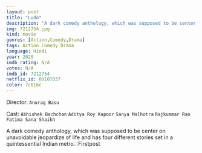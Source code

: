 ```yaml
---
layout: post
title: "Ludo"
description: "A dark comedy anthology, which was supposed to be center on unavoidable jeopardize of life and has four different stories set in a quintessential Indian metro.::Firstpost.."
img: 7212754.jpg
kind: movie
genres: [Action,Comedy,Drama]
tags: Action Comedy Drama 
language: Hindi
year: 2020
imdb_rating: N/A
votes: N/A
imdb_id: 7212754
netflix_id: 80107037
color: 7c616c
---
```

Director: `Anurag Basu`  

Cast: `Abhishek Bachchan` `Aditya Roy Kapoor` `Sanya Malhotra` `Rajkummar Rao` `Fatima Sana Shaikh` 

A dark comedy anthology, which was supposed to be center on unavoidable jeopardize of life and has four different stories set in a quintessential Indian metro.::Firstpost